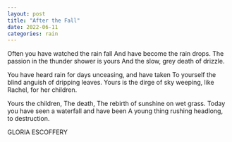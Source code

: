 ```yaml
---
layout: post
title: "After the Fall"
date: 2022-06-11
categories: rain
---
```


Often you have watched the rain fall
And have become the rain drops.
The passion in the thunder shower is yours
And the slow, grey death of drizzle.

You have heard rain for days unceasing, and have taken
To yourself the blind anguish of dripping leaves.
Yours is the dirge of sky weeping, like Rachel, for her children.

Yours the children,
The death,
The rebirth of sunshine on wet grass.
Today you have seen a waterfall and have been
A young thing rushing headlong, to destruction.

GLORIA ESCOFFERY
